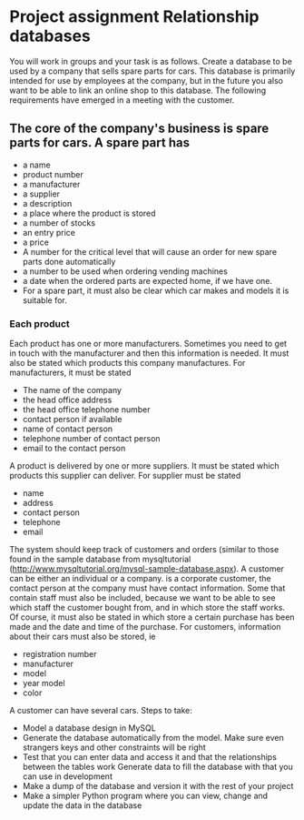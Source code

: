 # Project assignment Relationship databases

You will work in groups and your task is as follows.
Create a database to be used by a company that sells spare parts for cars. 
This database is primarily intended for use by employees at the company, 
but in the future you also want to be able to link an online shop to this database.
The following requirements have emerged in a meeting with the customer.

## The core of the company's business is spare parts for cars. A spare part has
* a name
* product number
* a manufacturer
* a supplier
* a description
* a place where the product is stored
* a number of stocks
* an entry price
* a price
* A number for the critical level that will cause an order for new spare parts
done automatically
* a number to be used when ordering vending machines
* a date when the ordered parts are expected home, if we have one.
* For a spare part, it must also be clear which car makes and models it is suitable for.

### Each product
Each product has one or more manufacturers. Sometimes you need to get in touch with the manufacturer and then this information is needed. It must also be stated which products this company manufactures.
For manufacturers, it must be stated

* The name of the company
* the head office address
* the head office telephone number
* contact person if available
* name of contact person
* telephone number of contact person
* email to the contact person

A product is delivered by one or more suppliers. It must be stated which products this supplier can deliver.
For supplier must be stated
* name 
* address
* contact person 
* telephone
* email

The system should keep track of customers and orders (similar to those found in the sample database from mysqltutorial (http://www.mysqltutorial.org/mysql-sample-database.aspx). A customer can be either an individual or a company. is a corporate customer, the contact person at the company must have contact information.
Some that contain staff must also be included, because we want to be able to see which staff the customer bought from, and in which store the staff works. Of course, it must also be stated in which store a certain purchase has been made and the date and time of the purchase.
For customers, information about their cars must also be stored, ie
* registration number 
* manufacturer
* model
* year model
* color

A customer can have several cars. Steps to take:
* Model a database design in MySQL
* Generate the database automatically from the model. Make sure even strangers
keys and other constraints will be right
* Test that you can enter data and access it and that the relationships between
the tables work
Generate data to fill the database with that you can use in development
* Make a dump of the database and version it with the rest of your project
* Make a simpler Python program where you can view, change and update the data in
the database





